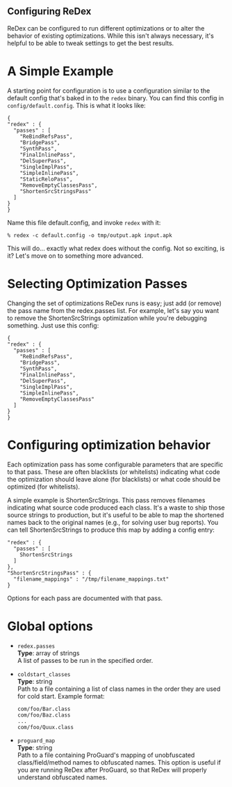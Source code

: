 Configuring ReDex
-----------------

ReDex can be configured to run different optimizations or to alter the behavior
of existing optimizations.  While this isn't always necessary, it's helpful to
be able to tweak settings to get the best results.

# A Simple Example

A starting point for configuration is to use a configuration similar to the
default config that's baked in to the `redex` binary.  You can find this config
in `config/default.config`.  This is what it looks like:

```
{
"redex" : {
  "passes" : [
    "ReBindRefsPass",
    "BridgePass",
    "SynthPass",
    "FinalInlinePass",
    "DelSuperPass",
    "SingleImplPass",
    "SimpleInlinePass",
    "StaticReloPass",
    "RemoveEmptyClassesPass",
    "ShortenSrcStringsPass"
  ]
}
}
```

Name this file default.config, and invoke `redex` with it:

```
% redex -c default.config -o tmp/output.apk input.apk
```

This will do... exactly what redex does without the config.  Not so exciting, is
it?  Let's move on to something more advanced.

# Selecting Optimization Passes

Changing the set of optimizations ReDex runs is easy; just add (or remove) the
pass name from the redex.passes list.  For example, let's say you want to remove
the ShortenSrcStrings optimization while you're debugging something.  Just use
this config:

```
{
"redex" : {
  "passes" : [
    "ReBindRefsPass",
    "BridgePass",
    "SynthPass",
    "FinalInlinePass",
    "DelSuperPass",
    "SingleImplPass",
    "SimpleInlinePass",
    "RemoveEmptyClassesPass"
  ]
}
}
```

# Configuring optimization behavior

Each optimization pass has some configurable parameters that are specific to
that pass.  These are often blacklists (or whitelists) indicating what code the
optimization should leave alone (for blacklists) or what code should be
optimized (for whitelists).

A simple example is ShortenSrcStrings.  This pass removes filenames indicating
what source code produced each class.  It's a waste to ship those source strings
to production, but it's useful to be able to map the shortened names back to the
original names (e.g., for solving user bug reports).  You can tell
ShortenSrcStrings to produce this map by adding a config entry:

```
"redex" : {
  "passes" : [
    ShortenSrcStrings
  ]
},
"ShortenSrcStringsPass" : {
  "filename_mappings" : "/tmp/filename_mappings.txt"
}
```

Options for each pass are documented with that pass.

# Global options

* `redex.passes`  
   **Type**: array of strings  
   A list of passes to be run in the specified order.

* `coldstart_classes`  
   **Type**: string  
   Path to a file containing a list of class names in the order they are used
   for cold start.  Example format:  
   ```
   com/foo/Bar.class
   com/foo/Baz.class
   ...
   com/foo/Quux.class
   ```

* `proguard_map`  
   **Type**: string  
   Path to a file containing ProGuard's mapping of unobfuscated
   class/field/method names to obfuscated names.  This option is useful if you
   are running ReDex after ProGuard, so that ReDex will properly understand
   obfuscated names.
